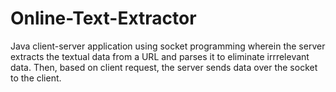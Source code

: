# Online-Text-Extractor
Java client-server application using socket programming wherein the server extracts the textual data from a URL and parses it to eliminate irrrelevant data. Then, based on client request, the server sends data over the socket to the client.
